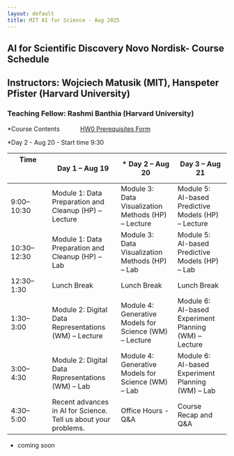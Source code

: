 ```yaml
---
layout: default
title: MIT AI for Science - Aug 2025
---
```

## AI for Scientific Discovery Novo Nordisk- Course Schedule
## Instructors: Wojciech Matusik (MIT), Hanspeter Pfister (Harvard University)
### Teaching Fellow: Rashmi Banthia (Harvard University)

*Course Contents &nbsp;&nbsp;&nbsp;&nbsp;&nbsp;&nbsp;&nbsp;&nbsp;&nbsp;&nbsp;
[HW0 Prerequisites Form](https://forms.gle/WjFQCPxFHR7XbhCMA)&nbsp;&nbsp;&nbsp;&nbsp;&nbsp;&nbsp;&nbsp;&nbsp;&nbsp;&nbsp;

*Day 2 - Aug 20 - Start time 9:30 

| Time &nbsp;&nbsp;&nbsp;&nbsp;&nbsp;&nbsp;&nbsp;&nbsp;&nbsp;&nbsp;&nbsp;&nbsp;&nbsp; &nbsp;&nbsp;&nbsp;&nbsp;&nbsp;&nbsp;&nbsp;&nbsp;&nbsp;&nbsp;&nbsp;&nbsp;&nbsp;&nbsp;&nbsp;&nbsp;&nbsp; | Day 1 – Aug 19 | * Day 2 – Aug 20 | Day 3 – Aug 21 |
|---------------|----------------|----------------|----------------|
| 9:00–10:30 | Module 1: Data Preparation and Cleanup (HP) – Lecture | Module 3: Data Visualization Methods (HP) – Lecture | Module 5: AI-based Predictive Models (HP) – Lecture |
| 10:30–12:30 | Module 1: Data Preparation and Cleanup (HP) – Lab | Module 3: Data Visualization Methods (HP) – Lab | Module 5: AI-based Predictive Models (HP) – Lab |
| 12:30–1:30 | Lunch Break | Lunch Break | Lunch Break |
| 1:30–3:00 | Module 2: Digital Data Representations (WM) – Lecture | Module 4: Generative Models for Science (WM) – Lecture | Module 6: AI-based Experiment Planning (WM) – Lecture |
| 3:00–4:30 | Module 2: Digital Data Representations (WM) – Lab | Module 4: Generative Models for Science (WM) – Lab | Module 6: AI-based Experiment Planning (WM) – Lab |
| 4:30–5:00 | Recent advances in AI for Science. Tell us about your problems. | Office Hours - Q&A | Course Recap and Q&A |


* coming soon
